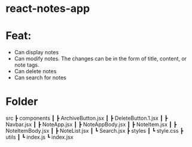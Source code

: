 # react-notes-app

# Feat:

  - Can display notes
  - Can modify notes. The changes can be in the form of title, content, or note tags. 
  - Can delete notes 
  - Can search for notes

# Folder
  src
 ┣ components
 ┃ ┣ ArchiveButton.jsx
 ┃ ┣ DeleteButton.1.jsx
 ┃ ┣ Navbar.jsx
 ┃ ┣ NoteApp.jsx
 ┃ ┣ NoteAppBody.jsx
 ┃ ┣ NoteItem.jsx
 ┃ ┣ NoteItemBody.jsx
 ┃ ┣ NoteList.jsx
 ┃ ┗ Search.jsx
 ┣ styles
 ┃ ┗ style.css
 ┣ utils
 ┃ ┗ index.js
 ┗ index.jsx
 
